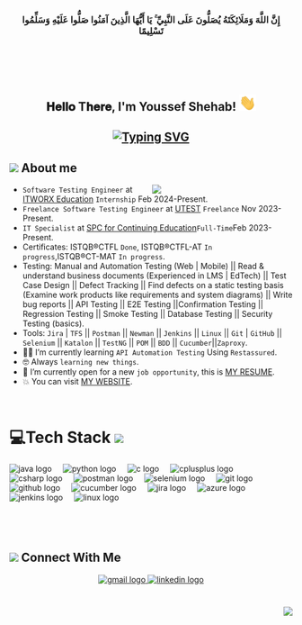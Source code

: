 
<h3 align="center"> إِنَّ اللَّهَ وَمَلَائِكَتَهُ يُصَلُّونَ عَلَى النَّبِيِّ ۚ يَا أَيُّهَا الَّذِينَ آمَنُوا صَلُّوا عَلَيْهِ وَسَلِّمُوا تَسْلِيمًا </h3>
<br clear="both">

###
<br clear="both">
<div align="center">
<h2> 𝐇𝐞𝐥𝐥𝐨 T𝐡𝐞𝐫𝐞, I'm Youssef Shehab! <img src="https://github.com/ABSphreak/ABSphreak/blob/master/gifs/Hi.gif" width="30px"></h2>
</div>

###

<h2 align="center">
<a href="https://git.io/typing-svg"><img src="https://readme-typing-svg.demolab.com?font=Sreif&weight=1000&duration=2000&pause=600&color=F7F7F7&background=FFFFFF00&center=true&vCenter=true&multiline=true&random=false&width=500&height=150&lines=A+passionate+Software+Testing+Engineer+;with+a+year+of+experience%2C+ISTQB+FL+certified;skilled+in+manual+and+automation+testing;+for+web%2C+mobile%2C+and+API;committed+to+quality+%26+continuous+improvement" alt="Typing SVG" /></a>
</h2>

###

## <picture><img src = "https://github.com/7oSkaaa/7oSkaaa/blob/main/Images/about_me.gif?raw=true" width = 50px></picture> About me

<picture> <img align="right" src="https://github.com/7oSkaaa/7oSkaaa/blob/main/Images/Right_Side.gif?raw=true" width = 250px></picture>


- `Software Testing Engineer` at [ITWORX Education](https://itworx.education/) `Internship` Feb 2024-Present.
- `Freelance Software Testing Engineer` at [UTEST](https://www.utest.com/) `Freelance` Nov 2023-Present.
- `IT Specialist` at [SPC for Continuing Education](https://www.spc-eg.com/)`Full-Time`Feb 2023-Present.
- Certificates: ISTQB®CTFL `Done`, ISTQB®CTFL-AT `In progress`,ISTQB®CT-MAT `In progress`.
- Testing: Manual and Automation Testing (Web | Mobile) || Read & understand business documents (Experienced in LMS | EdTech) || Test Case
Design || Defect Tracking || Find defects on a static testing basis (Examine work products like requirements and system diagrams) || Write bug
reports || API Testing || E2E Testing ||Confirmation Testing || Regression Testing || Smoke Testing || Database Testing || Security Testing (basics).
- Tools: `Jira` | `TFS` || `Postman` || `Newman` || `Jenkins` || `Linux` || `Git` | `GitHub` || `Selenium` || `Katalon` || `TestNG` || `POM` || `BDD` || `Cucumber`||`Zaproxy`.
- :student: I’m currently learning `API Automation Testing` Using `Restassured`.
- :nerd_face: Always `learning new things`.
- :thinking: I’m currently open for a new `job opportunity`, this is [MY RESUME](https://drive.google.com/file/d/1H6b6SvelzVQ381Ohd-vZ9coik3MZFCg4/view?usp=sharing).
- :boom: You can visit [MY WEBSITE](https://flowcv.me/youssef-shehab).
<br>

###


# 💻Tech Stack <img src="https://media2.giphy.com/media/QssGEmpkyEOhBCb7e1/giphy.gif?cid=ecf05e47a0n3gi1bfqntqmob8g9aid1oyj2wr3ds3mg700bl&rid=giphy.gif" width="5%"/>
<div align="left">
  <img src="https://cdn.jsdelivr.net/gh/devicons/devicon/icons/java/java-original.svg" height="40" alt="java logo"  />
  <img width="12" />
  <img src="https://cdn.jsdelivr.net/gh/devicons/devicon/icons/python/python-original.svg" height="40" alt="python logo"  />
  <img width="12" />
  <img src="https://cdn.jsdelivr.net/gh/devicons/devicon/icons/c/c-original.svg" height="40" alt="c logo"  />
  <img width="12" />
  <img src="https://cdn.jsdelivr.net/gh/devicons/devicon/icons/cplusplus/cplusplus-original.svg" height="40" alt="cplusplus logo"  />
  <img width="12" />
  <img src="https://cdn.jsdelivr.net/gh/devicons/devicon/icons/csharp/csharp-original.svg" height="40" alt="csharp logo"  />
  <img width="12" />
  <img src="https://cdn.simpleicons.org/postman/FF6C37" height="40" alt="postman logo"  />
  <img width="12" />
  <img src="https://cdn.jsdelivr.net/gh/devicons/devicon/icons/selenium/selenium-original.svg" height="40" alt="selenium logo"  />
  <img width="12" />
  <img src="https://cdn.simpleicons.org/git/F05032" height="40" alt="git logo"  />
  <img width="12" />
  <img src="https://skillicons.dev/icons?i=github" height="40" alt="github logo"  />
  <img width="12" />
  <img src="https://cdn.simpleicons.org/cucumber/23D96C" height="40" alt="cucumber logo"  />
  <img width="12" />
  <img src="https://cdn.simpleicons.org/jira/0052CC" height="40" alt="jira logo"  />
  <img width="12" />
  <img src="https://cdn.simpleicons.org/microsoftazure/0078D4" height="40" alt="azure logo"  />
  <img width="12" />
  <img src="https://skillicons.dev/icons?i=jenkins" height="40" alt="jenkins logo"  />
  <img width="12" />
  <img src="https://cdn.jsdelivr.net/gh/devicons/devicon/icons/linux/linux-original.svg" height="40" alt="linux logo"  />
</div>
<br>

###

<br clear="both">
<h2>
    <img
      src="https://github.com/JayantGoel001/JayantGoel001/raw/master/GIF/Handshake.gif"
      height="25px"
    />
Connect With Me
</h2>
<div align="center">
  <a href="mailto:youssefshehab19@gmail.com" target="_blank">
    <img src="https://img.shields.io/static/v1?message=Gmail&logo=gmail&label=&color=D14836&logoColor=white&labelColor=&style=plastic" height="37" alt="gmail logo"  />
  </a>
  <a href="https://www.linkedin.com/in/youssef-shehab-359959142/" target="_blank">
    <img src="https://img.shields.io/static/v1?message=LinkedIn&logo=linkedin&label=&color=0077B5&logoColor=white&labelColor=&style=plastic" height="37" alt="linkedin logo"  />
  </a>
</div>
<br>

###

<img align="right" src="https://visitor-badge.laobi.icu/badge?page_id=youssefshehab1.youssefshehab1&left_text=Profile%20Views"  />

###
